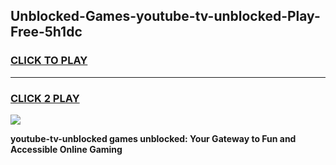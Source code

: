 
## Unblocked-Games-youtube-tv-unblocked-Play-Free-5h1dc
<h3>
<a href="https://premium76.site?title=youtube-tv-unblocked&ref=18A1">CLICK TO PLAY</a></h3>
<hr>

<h3>
<a href="https://premium76.site?title=youtube-tv-unblocked&ref=18A1">CLICK 2 PLAY</a>
  
</h3>

<a href="https://premium76.site?title=youtube-tv-unblocked&ref=18A1"><img src="https://clearcache.store/games.png"></a>


**youtube-tv-unblocked games unblocked: Your Gateway to Fun and Accessible Online Gaming**
